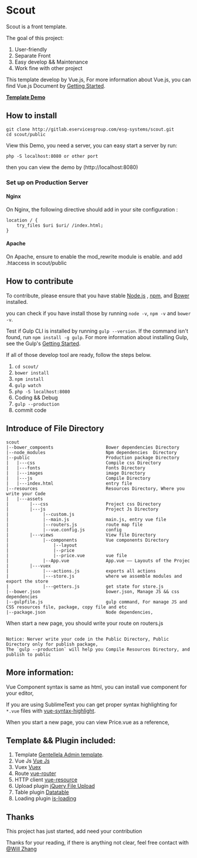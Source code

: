 # Scout

Scout is a front template.

The goal of this project:
1. User-friendly
2. Separate Front
3. Easy develop && Maintenance
4. Work fine with other project

This template develop by Vue.js,  For more information about Vue.js, you can find Vue.js Document by [Getting Started](http://vuejs.org/).

**[Template Demo](http://scout.eservicesgroup.com/)**

## How to install

```
git clone http://gitlab.eservicesgroup.com/esg-systems/scout.git
cd scout/public
```

View this Demo, you need a server, you can easy start a server by run:
```
php -S localhost:8080 or other port
```
then you can view the demo by (http://localhost:8080)

### Set up on Production Server

#### Nginx
On Nginx, the following directive should add in your site configuration :
```
location / {
    try_files $uri $uri/ /index.html;
}
```

#### Apache
On Apache, ensure to enable the mod_rewrite module is enable. and add .htaccess in scout/public


## How to contribute
To contribute, please ensure that you have stable [Node.js](https://nodejs.org/) , [npm](https://npmjs.com), and [Bower](https://bower.io/) installed.

you can check if you have install those by running `node -v`, `npm -v` and `bower -v`.

Test if Gulp CLI is installed by running `gulp --version`.  If the command isn't found, run `npm install -g gulp`.
For more information about installing Gulp, see the Gulp's [Getting Started](https://github.com/gulpjs/gulp/blob/master/docs/getting-started.md).


If all of those develop tool are ready, follow the steps below.

1. `cd scout/`
2. `bower install`
3. `npm install`
4. `gulp watch`
5. `php -S localhost:8080`
6. Coding && Debug
7. `gulp --production`
8. commit code


## Introduce of File Directory

```
scout
|--bower_compoents                    Bower dependencies Directory
|--node_modules                       Npm dependencies  Directory
|--public                             Production package Directory
|   |---css                           Compile css Directory
|   |---fonts                         Fonts Directory
|   |---images                        image Directory
|   |---js                            Compile Directory
|   |---index.html                    entry file
|--resources                          Resources Directory, Where you write your Code
|   |---assets
|        |---css                      Project css Directory
|        |---js                       Project Js Directory
|             |--custom.js
|             |--main.js              main.js, entry vue file
|             |--routers.js           route map file
|             |--vue.config.js        config
|        |---views                    View file Directory
|             |--components           Vue components Directory
|                 |--layout
|                 |--price
|                 |--price.vue        vue file
|             |--App.vue              App.vue —— Layouts of the Projec
|        |---vuex
|             |---actions.js          exports all actions
|             |---store.js            where we assemble modules and export the store
|             |---getters.js          get state for store.js
|--bower.json                         bower.json, Manage JS && css dependencies
|--gulpfile.js                        gulp command, For manage JS and CSS resources file, package, copy file and etc
|--package.json                       Node dependencies,

```

When start a new page, you should write your route on routers.js

```

Notice: Nerver write your code in the Public Directory, Public Directory only for publish package,
The `gulp --production` will help you Compile Resources Directory, and publish to public

```



## More information:

Vue Component syntax is same as html, you can install vue component for your editor,

If you are using SublimeText you can get proper syntax highlighting for `*.vue` files with [vue-syntax-highlight](https://github.com/vuejs/vue-syntax-highlight).

When you start a new page, you can view Price.vue as a reference,


## Template && Plugin included:
1. Template [Gentellela Admin template](https://github.com/puikinsh/gentelella).
2. Vue Js [Vue Js](http://vuejs.org/)
3. Vuex [Vuex](http://vuex.vuejs.org/en/index.html)
4. Route [vue-router](https://github.com/vuejs/vue-router)
5. HTTP client [vue-resource](https://github.com/vuejs/vue-resource)
6. Upload plugin [jQuery File Upload](https://github.com/blueimp/jQuery-File-Upload)
7. Table plugin [Datatable](https://www.datatables.net/)
8. Loading plugin [is-loading](https://github.com/hekigan/is-loading)


## Thanks
This project has just started, add need your contribution

Thanks for your reading, if there is anything not clear, feel free contact with [@Will Zhang]()
